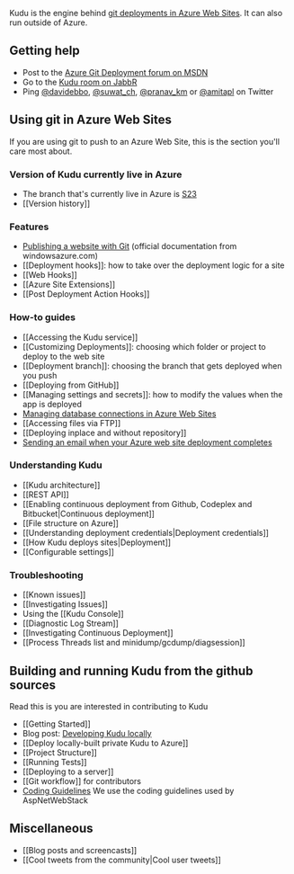Kudu is the engine behind [git deployments in Azure Web Sites](https://www.windowsazure.com/en-us/develop/nodejs/common-tasks/publishing-with-git/). It can also run outside of Azure.

## Getting help

* Post to the [Azure Git Deployment forum on MSDN](http://social.msdn.microsoft.com/Forums/en-US/azuregit)
* Go to the [Kudu room on JabbR](http://jabbr.net/#/rooms/kudu)
* Ping [@davidebbo](https://twitter.com/davidebbo), [@suwat_ch](https://twitter.com/suwat_ch), [@pranav_km](https://twitter.com/pranav_km) or [@amitapl](https://twitter.com/amitapl) on Twitter


## Using git in Azure Web Sites

If you are using git to push to an Azure Web Site, this is the section you'll care most about.

### Version of Kudu currently live in Azure

* The branch that's currently live in Azure is [S23](https://github.com/projectkudu/kudu/tree/S23)
* [[Version history]]

### Features
* [Publishing a website with Git](https://www.windowsazure.com/en-us/develop/nodejs/common-tasks/publishing-with-git/) (official documentation from windowsazure.com)
* [[Deployment hooks]]: how to take over the deployment logic for a site
* [[Web Hooks]]
* [[Azure Site Extensions]]
* [[Post Deployment Action Hooks]]


### How-to guides

* [[Accessing the Kudu service]]
* [[Customizing Deployments]]: choosing which folder or project to deploy to the web site
* [[Deployment branch]]: choosing the branch that gets deployed when you push
* [[Deploying from GitHub]]
* [[Managing settings and secrets]]: how to modify the values when the app is deployed
* [Managing database connections in Azure Web Sites](http://blog.davidebbo.com/2012/09/managing-database-connections-in-azure.html)
* [[Accessing files via FTP]]
* [[Deploying inplace and without repository]]
* [Sending an email when your Azure web site deployment completes](http://blog.amitapple.com/post/56390805814/deployment-email)

### Understanding Kudu

* [[Kudu architecture]]
* [[REST API]]
* [[Enabling continuous deployment from Github, Codeplex and Bitbucket|Continuous deployment]]
* [[File structure on Azure]]
* [[Understanding deployment credentials|Deployment credentials]]
* [[How Kudu deploys sites|Deployment]]
* [[Configurable settings]]


### Troubleshooting

* [[Known issues]]
* [[Investigating Issues]]
* Using the [[Kudu Console]]
* [[Diagnostic Log Stream]]
* [[Investigating Continuous Deployment]]
* [[Process Threads list and minidump/gcdump/diagsession]]

## Building and running Kudu from the github sources

Read this is you are interested in contributing to Kudu

* [[Getting Started]]
* Blog post: [Developing Kudu locally](http://blog.davidebbo.com/2012/06/developing-kudu-locally-and-on-azure.html)
* [[Deploy locally-built private Kudu to Azure]]
* [[Project Structure]]
* [[Running Tests]]
* [[Deploying to a server]]
* [[Git workflow]] for contributors
* [Coding Guidelines](http://aspnetwebstack.codeplex.com/wikipage?title=CodingConventions) We use the coding guidelines used by AspNetWebStack

## Miscellaneous

* [[Blog posts and screencasts]]
* [[Cool tweets from the community|Cool user tweets]]